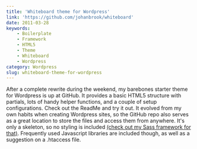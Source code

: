 ```yaml
---
title: 'Whiteboard theme for Wordpress'
link: 'https://github.com/johanbrook/whiteboard'
date: 2011-03-28
keywords:
    - Boilerplate
    - Framework
    - HTML5
    - Theme
    - Whiteboard
    - Wordpress
category: Wordpress
slug: whiteboard-theme-for-wordpress
---
```


After a complete rewrite during the weekend, my barebones starter theme for Wordpress is up at GitHub. It provides a basic HTML5 structure with partials, lots of handy helper functions, and a couple of setup configurations. Check out the ReadMe and try it out. It evolved from my own habits when creating Wordpress sites, so the GitHub repo also serves as a great location to store the files and access them from anywhere. It's only a skeleton, so no styling is included [(check out my Sass framework for that)](https://github.com/johanbrook/dyluni). Frequently used Javascript libraries are included though, as well as a suggestion on a .htaccess file.
